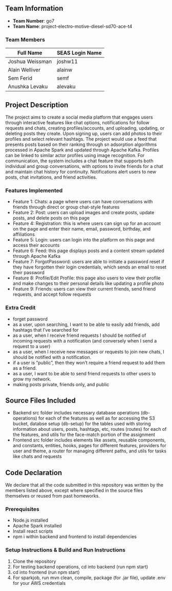 ## Team Information

- **Team Number**: go7
- **Team Name**: project-electro-motive-diesel-sd70-ace-t4


### Team Members
| Full Name       | SEAS Login Name |
|-----------------|-----------------|
| Joshua Weissman | joshw11         |
| Alain Welliver  | alainw          |
| Sem Ferid       | semf            |
| Anushka Levaku  | alevaku         |

## Project Description
The project aims to create a social media platform that engages users through interactive features like chat options, notifications for follow requests and chats, creating profiles/accounts, and uploading, updating, or deleting posts they create. Upon signing up, users can add photos to their profiles and select relevant hashtags. The project would use a feed that presents posts based on their ranking through sn adsorption algorithms processed in Apache Spark and updated through Apache Kafka. Profiles can be linked to similar actor profiles using image recognition. For communication, the system includes a chat feature that supports both individual and group conversations, with options to invite friends for a chat and maintain chat history for continuity. Notifications alert users to new posts, chat invitations, and friend activities.

### Features Implemented
- Feature 1: Chats: a page where users can have conversations with friends through direct or group chat-style features
- Feature 2: Post: users can upload images and create posts, update posts, and delete posts on this page
- Feature 4: Registration: this is where users can sign up for an account on the page and enter their name, email, password, birthday, and affiliations
- Feature 5: Login: users can login into the platform on this page and access their accounts
- Feature 6: Feed: this page displays posts and a content stream updated through Apache Kafka
- Feature 7: ForgotPassword: users are able to initiate a password reset if they have forgotten their login credentials, which sends an email to reset their password
- Feature 8: Profile/Edit Profile: this page also users to view their profile and make changes to their personal details like updating a profile photo
- Feature 9: Friends: users can view their current friends, send friend requests, and accept follow requests
  
### Extra Credit
- forget password
- as a user, upon searching, I want to be able to easily add friends, add hashtags that I’ve searched for
- as a user, when I receive friend requests I should be notified of incoming requests with a notification (and conversely when I send a request to a user)
- as a user, when I receive new messages or requests to join new chats, I should be notified with a notification.
- if a user is “public”, then they won’t require a friend request to add them as a friend.
- as a user, I want to be able to send friend requests to other users to grow my network.
- making posts private, friends only, and public

## Source Files Included
- Backend src folder includes necessary database operations (db-operations) for each of the features as well as for accessing the S3 bucket, databse setup (db-setup) for the tables used with storing information about users, posts, hashtags, etc, routes (routes) for each of the features, and utils for the face-match portion of the assignment
- Frontend src folder includes elements like assets, reusable components, and constants, entities, hooks, pages for different features, providers for user and theme, a router for managing different paths, and utils for tasks like chats and requests

## Code Declaration
We declare that all the code submitted in this repository was written by the members listed above, except where specified in the source files themselves or reused from past homeworks.

### Prerequisites
- Node.js installed 
- Apache Spark installed
- Install react scripts
- npm i within backend and frontend to install dependencies

### Setup Instructions & Build and Run Instructions
1. Clone the repository
2. For testing backend operations, cd into backend (run npm start)
3. cd into frontend (run npm start)
4. For sparkjob, run mvn clean, compile, package (for .jar file), update .env for your AWS credentials
